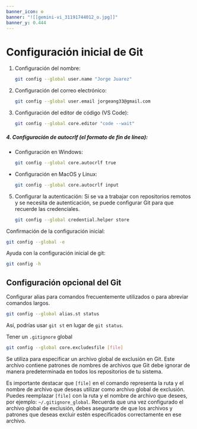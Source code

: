 ```yaml
---
banner_icon: ⚙️
banner: "![[gemini-vi_31191744012_o.jpg]]"
banner_y: 0.444
---
```


# Configuración inicial de Git 

1. Configuración del nombre:
	```bash
	git config --global user.name "Jorge Juarez"
	```

2. Configuración del correo electrónico:
	```bash
	git config --global user.email jorgeang33@gmail.com
	```

3. Configuración del editor de código (VS Code):
	```bash
	git config --global core.editor "code --wait"
	```

##### 4. Configuración de autocrlf (el formato de fin de línea):
+ Configuración en Windows:
	```bash
	git config --global core.autocrlf true
	```

+ Configuración en MacOS y Linux:
	```bash
	git config --global core.autocrlf input
	```

5. Configurar la autenticación: Si se va a trabajar con repositorios remotos y se necesita de autenticación, se puede configurar Git para que recuerde las credenciales.
	```bash
	git config --global credential.helper store
	```

Confirmación de la configuración inicial:
```bash
git config --global -e
```

Ayuda con la configuración inicial de git:
```bash
git config -h
```

## Configuración opcional del Git

Configurar alias para comandos frecuentemente utilizados o para abreviar comandos largos.
```bash
git config --global alias.st status
```

Así, podrías usar `git st` en lugar de `git status`.

Tener un `.gitignore` global
```bash
git config --global core.excludesfile [file]
```

Se utiliza para especificar un archivo global de exclusión en Git. Este archivo contiene patrones de nombres de archivos que Git debe ignorar de manera predeterminada en todos los repositorios de tu sistema.

Es importante destacar que `[file]` en el comando representa la ruta y el nombre de archivo que deseas utilizar como archivo global de exclusión. Puedes reemplazar `[file]` con la ruta y el nombre de archivo que desees, por ejemplo: `~/.gitignore_global`.
Recuerda que una vez configurado el archivo global de exclusión, debes asegurarte de que los archivos y patrones que deseas excluir estén especificados correctamente en ese archivo.